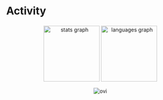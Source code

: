 

###

<h1 align="left">Activity</h1>

###


<div align="center">
  <img src="https://github-readme-stats.vercel.app/api?username=mshtwtnb0219&&hide_title=false&hide_rank=false&show_icons=true&include_all_commits=true&count_private=true&disable_animations=false&theme=dracula&locale=en&hide_border=false&order=1" height="150" alt="stats graph"  />
  <img src="https://github-readme-stats.vercel.app/api/top-langs?username=mshtwtnb0219&&locale=en&hide_title=false&layout=compact&card_width=320&langs_count=5&theme=vue-dark&hide_border=false&order=2" height="150" alt="languages graph"  />

  <img src="https://github-profile-summary-cards.vercel.app/api/cards/profile-details?username=mshtwtnb0219&theme=dracula" alt="ovi" /></p>
</div>
